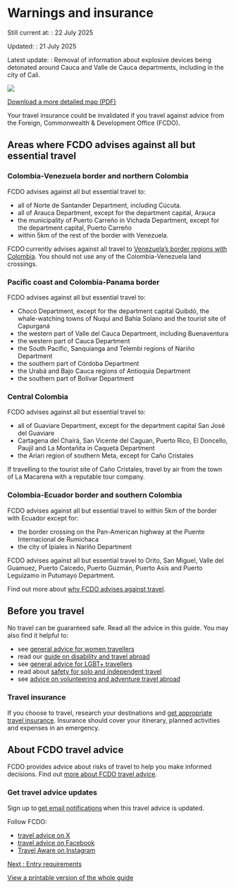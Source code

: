# Warnings and insurance

Still current at:
:   22 July 2025

Updated:
:   21 July 2025

Latest update:
:   Removal of information about explosive devices being detonated around Cauca and Valle de Cauca departments, including in the city of Cali.

![](https://assets.publishing.service.gov.uk/media/67c05135b0bb6528ee866b96/FCDO_TA_054_-_Colombia_Travel_Advice_Ed3_WEB.jpg)


[Download a more detailed map (PDF)](https://assets.publishing.service.gov.uk/media/67c0513672e83aab48866ba1/FCDO_TA_054_-_Colombia_Travel_Advice_Ed3.pdf)

Your travel insurance could be invalidated if you travel against advice from the Foreign, Commonwealth & Development Office (FCDO).

## Areas where FCDO advises against all but essential travel

### Colombia-Venezuela border and northern Colombia

FCDO advises against all but essential travel to:

* all of Norte de Santander Department, including Cúcuta.
* all of Arauca Department, except for the department capital, Arauca
* the municipality of Puerto Carreño in Vichada Department, except for the department capital, Puerto Carreño
* within 5km of the rest of the border with Venezuela.

FCDO currently advises against all travel to [Venezuela’s border regions with Colombia](/foreign-travel-advice/venezuela). You should not use any of the Colombia-Venezuela land crossings.

### Pacific coast and Colombia-Panama border

FCDO advises against all but essential travel to:

* Chocó Department, except for the department capital Quibdó, the whale-watching towns of Nuquí and Bahía Solano and the tourist site of Capurganá
* the western part of Valle del Cauca Department, including Buenaventura
* the western part of Cauca Department
* the South Pacific, Sanquianga and Telembi regions of Nariño Department
* the southern part of Córdoba Department
* the Urabá and Bajo Cauca regions of Antioquia Department
* the southern part of Bolívar Department

### Central Colombia

FCDO advises against all but essential travel to:

* all of Guaviare Department, except for the department capital San José del Guaviare
* Cartagena del Chairá, San Vicente del Caguan, Puerto Rico, El Doncello, Paujil and La Montañita in Caquetá Department
* the Ariari region of southern Meta, except for Caño Cristales

If travelling to the tourist site of Caño Cristales, travel by air from the town of La Macarena with a reputable tour company.

### Colombia-Ecuador border and southern Colombia

FCDO advises against all but essential travel to within 5km of the border with Ecuador except for:

* the border crossing on the Pan-American highway at the Puente Internacional de Rumichaca
* the city of Ipiales in Nariño Department

FCDO advises against all but essential travel to Orito, San Miguel, Valle del Guamuez, Puerto Caicedo, Puerto Guzmán, Puerto Asis and Puerto Leguizamo in Putumayo Department.

Find out more about [why FCDO advises against travel](/foreign-travel-advice/colombia/regional-risks).

## Before you travel

No travel can be guaranteed safe. Read all the advice in this guide. You may also find it helpful to:

* see [general advice for women travellers](https://www.gov.uk/guidance/advice-for-women-travelling-abroad)
* read our [guide on disability and travel abroad](https://www.gov.uk/government/publications/disabled-travellers)
* see [general advice for LGBT+ travellers](https://www.gov.uk/guidance/lesbian-gay-bisexual-and-transgender-foreign-travel-advice)
* read about [safety for solo and independent travel](https://www.gov.uk/guidance/solo-and-independent-travel)
* see [advice on volunteering and adventure travel abroad](https://www.gov.uk/guidance/safer-adventure-travel-and-volunteering-overseas)

### Travel insurance

If you choose to travel, research your destinations and [get appropriate travel insurance](https://www.gov.uk/guidance/foreign-travel-insurance). Insurance should cover your itinerary, planned activities and expenses in an emergency.

## About FCDO travel advice

FCDO provides advice about risks of travel to help you make informed decisions. Find out [more about FCDO travel advice](https://www.gov.uk/guidance/about-foreign-commonwealth-development-office-travel-advice).

### Get travel advice updates

Sign up to [get email notifications](https://www.gov.uk/foreign-travel-advice/colombia/email-signup) when this travel advice is updated.

Follow FCDO:

* [travel advice on X](https://x.com/fcdotravelgovuk)
* [travel advice on Facebook](https://www.facebook.com/FCDOTravel/)
* [Travel Aware on Instagram](https://www.instagram.com/accounts/login/?next=https%3A%2F%2Fwww.instagram.com%2Ftravelaware%2F&is_from_rle)

[Next
:
Entry requirements](/foreign-travel-advice/colombia/entry-requirements)

[View a printable version of the whole guide](/foreign-travel-advice/colombia/print)